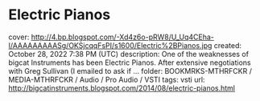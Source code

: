 # Electric Pianos

cover: http://4.bp.blogspot.com/-Xd4z6o-pRW8/U_Uq4CEha-I/AAAAAAAAASg/OKSjcqqFsPI/s1600/Electric%2BPianos.jpg
created: October 28, 2022 7:38 PM (UTC)
description: One of the weaknesses of bigcat Instruments has been Electric Pianos. After extensive negotiations with Greg Sullivan  (I emailed to ask if ...
folder: BOOKMRKS-MTHRFCKR / MEDIA-MTHRFCKR / Audio / Pro Audio / VSTI
tags: vsti
url: http://bigcatinstruments.blogspot.com/2014/08/electric-pianos.html